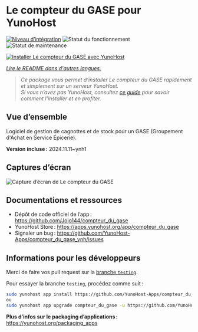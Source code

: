 <!--
Nota bene : ce README est automatiquement généré par <https://github.com/YunoHost/apps/tree/master/tools/readme_generator>
Il NE doit PAS être modifié à la main.
-->

# Le compteur du GASE pour YunoHost

[![Niveau d’intégration](https://dash.yunohost.org/integration/compteur_du_gase.svg)](https://ci-apps.yunohost.org/ci/apps/compteur_du_gase/) ![Statut du fonctionnement](https://ci-apps.yunohost.org/ci/badges/compteur_du_gase.status.svg) ![Statut de maintenance](https://ci-apps.yunohost.org/ci/badges/compteur_du_gase.maintain.svg)

[![Installer Le compteur du GASE avec YunoHost](https://install-app.yunohost.org/install-with-yunohost.svg)](https://install-app.yunohost.org/?app=compteur_du_gase)

*[Lire le README dans d'autres langues.](./ALL_README.md)*

> *Ce package vous permet d’installer Le compteur du GASE rapidement et simplement sur un serveur YunoHost.*  
> *Si vous n’avez pas YunoHost, consultez [ce guide](https://yunohost.org/install) pour savoir comment l’installer et en profiter.*

## Vue d’ensemble

Logiciel de gestion de cagnottes et de stock pour un GASE (Groupement d'Achat en Service Épicerie).

**Version incluse :** 2024.11.11~ynh1

## Captures d’écran

![Capture d’écran de Le compteur du GASE](./doc/screenshots/Screenshot_2021-12-26_Le-compteur-du-GASE.png)

## Documentations et ressources

- Dépôt de code officiel de l’app : <https://github.com/Jojo144/compteur_du_gase>
- YunoHost Store : <https://apps.yunohost.org/app/compteur_du_gase>
- Signaler un bug : <https://github.com/YunoHost-Apps/compteur_du_gase_ynh/issues>

## Informations pour les développeurs

Merci de faire vos pull request sur la [branche `testing`](https://github.com/YunoHost-Apps/compteur_du_gase_ynh/tree/testing).

Pour essayer la branche `testing`, procédez comme suit :

```bash
sudo yunohost app install https://github.com/YunoHost-Apps/compteur_du_gase_ynh/tree/testing --debug
ou
sudo yunohost app upgrade compteur_du_gase -u https://github.com/YunoHost-Apps/compteur_du_gase_ynh/tree/testing --debug
```

**Plus d’infos sur le packaging d’applications :** <https://yunohost.org/packaging_apps>

